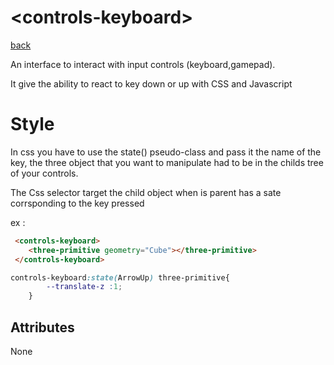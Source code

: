 # &lt;controls-keyboard&gt;

[back](../readme.md)

An interface to interact with input controls (keyboard,gamepad).

It give the ability to react to key down or up with CSS and Javascript

# <a name="styles"></a>Style
In css you have to use the state() pseudo-class and pass it the name of the key,
the three object that you want to manipulate had to be in the childs tree of your controls.

The Css selector target the child object when is parent has a sate corrsponding to the key pressed

ex :

```HTML
 <controls-keyboard>
    <three-primitive geometry="Cube"></three-primitive>
 </controls-keyboard>
```

```Css
controls-keyboard:state(ArrowUp) three-primitive{
        --translate-z :1;
    }

```

## Attributes
 None
